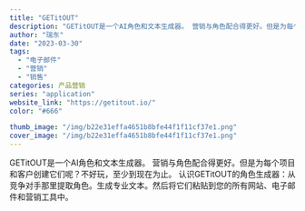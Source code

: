 ```yaml
---
title: "GETitOUT"
description: "GETitOUT是一个AI角色和文本生成器。 营销与角色配合得更好。但是为每个项目和客户创建它们呢？不好玩，至少到现在为"
author: "瑞东"
date: "2023-03-30"
tags:
  - "电子邮件"
  - "营销"
  - "销售"
categories: 产品营销
series: "application"
website_link: "https://getitout.io/"
color: "#666"

thumb_image: "/img/b22e31effa4651b8bfe44f1f11cf37e1.png"
cover_image: "/img/b22e31effa4651b8bfe44f1f11cf37e1.png"
---
```


GETitOUT是一个AI角色和文本生成器。 营销与角色配合得更好。但是为每个项目和客户创建它们呢？不好玩，至少到现在为止。 认识GETitOUT的角色生成器：从竞争对手那里提取角色。生成专业文本。然后将它们粘贴到您的所有网站、电子邮件和营销工具中。